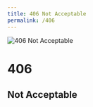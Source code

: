```yaml
---
title: 406 Not Acceptable
permalink: /406
---
```

<div>
    <img src="http://i.imgur.com/QkvNs5z.jpg" alt="406 Not Acceptable" />
    <h1>406</h1>
    <h2>Not Acceptable</h2>
</div>
